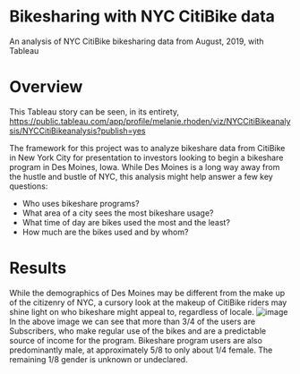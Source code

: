 # Bikesharing with NYC CitiBike data
An analysis of NYC CitiBike bikesharing data from August, 2019, with Tableau

# Overview
This Tableau story can be seen, in its entirety, 
https://public.tableau.com/app/profile/melanie.rhoden/viz/NYCCitiBikeanalysis/NYCCitiBikeanalysis?publish=yes

The framework for this project was to analyze bikeshare data from CitiBike in New York City for presentation to investors looking to begin a bikeshare program in Des Moines, Iowa. While Des Moines is a long way away from the hustle and bustle of NYC, this analysis might help answer a few key questions:

* Who uses bikeshare programs?
* What area of a city sees the most bikeshare usage?
* What time of day are bikes used the most and the least?
* How much are the bikes used and by whom?

# Results
While the demographics of Des Moines may be different from the make up of the citizenry of NYC, a cursory look at the makeup of CitiBike riders may shine light on who bikeshare might appeal to, regardless of locale.
![image](https://user-images.githubusercontent.com/95143562/162261850-51d3b749-d219-402c-ab44-11ebafb761b9.png)
In the above image we can see that more than 3/4 of the users are Subscribers, who make regular use of the bikes and are a predictable source of income for the program. Bikeshare program users are also predominantly male, at approximately 5/8 to only about 1/4 female. The remaining 1/8 gender is unknown or undeclared.
